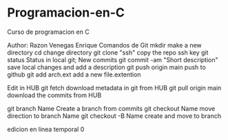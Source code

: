 # Programacion-en-C
Curso de programacion en C

Author: Razon Venegas Enrique
Comandos de Git
mkdir make a new directory
cd change directory
git clone "ssh" copy the repo ssh key 
git status Status in local git; New commits
git commit -am "Short description" save local changes and add a description
git push origin main push to github
git add arch.ext add a new file.extention

Edit in HUB
git fetch download metadata in git from HUB
git pull origin main download the commits from HUB

git branch Name Create a branch from commits
git checkout Name move direction to branch Name
git checkout -B Name create and move to branch

edicion en linea temporal 0
